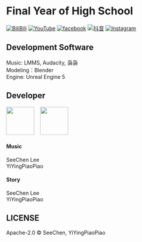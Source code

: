 # Final Year of High School
<a href="https://space.bilibili.com/2121055579" target="_blank">![BiliBili](https://img.shields.io/badge/BiliBili--FF99CC?style=social&logo=bilibili)</a>
<a href="https://www.youtube.com/channel/UCxhNghNEiaMfeQyfWRwdo-w" target="_blank">![YouTube](https://img.shields.io/badge/YouTube--FF99CC?style=social&logo=youtube)</a>
<a href="https://www.facebook.com/profile.php?id=100066671499611" target="_blank">![facebook](https://img.shields.io/badge/Fackbook--FF99CC?style=social&logo=facebook)</a>
<a href="" target="_blank">![抖音](https://img.shields.io/badge/抖音--FF99CC?style=social&logo=tiktok)</a>
<a href="https://www.instagram.com/yypp0806/" target="_blank">![Instagram](https://img.shields.io/badge/Instagram--FF99CC?style=social&logo=Instagram)</a>

## Development Software
Music: LMMS, Audacity, 袅袅 </br>
Modeling：Blender </br>
Engine: Unreal Engine 5

## Developer
<a href="https://github.com/SeeChen/"><kbd><img src="https://avatars.githubusercontent.com/u/39422761?v=4" width="75" height="75"/></kbd></a>
&nbsp;&nbsp;
<a href="https://github.com/YiYingPiaoPiao"><kbd><img src="https://avatars.githubusercontent.com/u/84587540?v=4" width="75" height="75"/></kbd></a>

#### Music
SeeChen Lee<br/>
YiYingPiaoPiao
#### Story
SeeChen Lee<br/>
YiYingPiaoPiao

## LICENSE
Apache-2.0 &copy; SeeChen, YiYingPiaoPiao
